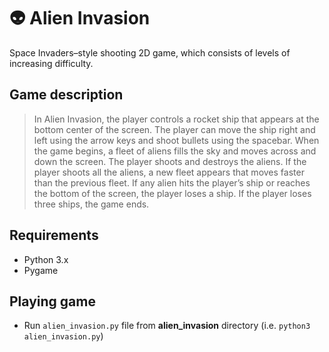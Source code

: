 # :alien: Alien Invasion
Space Invaders–style shooting 2D game, which consists of levels of increasing difficulty.


## Game description

> In Alien Invasion, the player controls a rocket ship that appears
at the bottom center of the screen. The player can move the ship
right and left using the arrow keys and shoot bullets using the
spacebar. When the game begins, a fleet of aliens fills the sky
and moves across and down the screen. The player shoots and
destroys the aliens. If the player shoots all the aliens, a new fleet
appears that moves faster than the previous fleet. If any alien hits
the player’s ship or reaches the bottom of the screen, the player
loses a ship. If the player loses three ships, the game ends.

## Requirements
- Python 3.x
- Pygame

## Playing game
- Run `alien_invasion.py` file from **alien_invasion** directory
(i.e. `python3 alien_invasion.py`)
